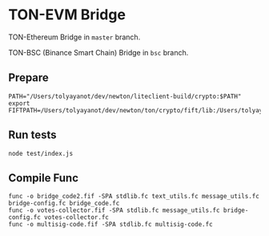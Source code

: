 # TON-EVM Bridge

TON-Ethereum Bridge in `master` branch.

TON-BSC (Binance Smart Chain) Bridge in `bsc` branch.

## Prepare

```
PATH="/Users/tolyayanot/dev/newton/liteclient-build/crypto:$PATH"
export FIFTPATH=/Users/tolyayanot/dev/newton/ton/crypto/fift/lib:/Users/tolyayanot/dev/newton/ton/crypto/
```

## Run tests

```
node test/index.js
```

## Compile Func

```
func -o bridge_code2.fif -SPA stdlib.fc text_utils.fc message_utils.fc bridge-config.fc bridge_code.fc
func -o votes-collector.fif -SPA stdlib.fc message_utils.fc bridge-config.fc votes-collector.fc
func -o multisig-code.fif -SPA stdlib.fc multisig-code.fc
```
